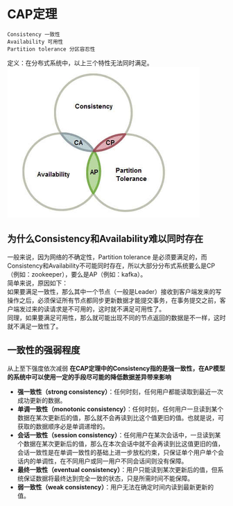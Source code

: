 # CAP定理
```text
Consistency 一致性
Availability 可用性
Partition tolerance 分区容忍性
```
定义：在分布式系统中，以上三个特性无法同时满足。
![img](cap.jpg) 

## 为什么Consistency和Availability难以同时存在
一般来说，因为网络的不确定性，Partition tolerance 是必须要满足的，而Consistency和Availability不可能同时存在，所以大部分分布式系统要么是CP（例如：zookeeper），要么是AP（例如：kafka）。<br/>
简单来说，原因如下：<br/>
如果要满足一致性，那么其中一个节点（一般是Leader）接收到客户端发来的写操作之后，必须保证所有节点都同步更新数据才能提交事务，在事务提交之前，客户端发过来的读请求是不可用的，这时就不满足可用性了。<br/>
同理，如果要满足可用性，那么就可能出现不同的节点返回的数据是不一样，这时就不满足一致性了。

## 一致性的强弱程度
从上至下强度依次减弱 **在CAP定理中的Consistency指的是强一致性，在AP模型的系统中可以使用一定的手段尽可能的降低数据差异带来影响**
- **强一致性（strong consistency）**：任何时刻，任何用户都能读取到最近一次成功更新的数据。
- **单调一致性（monotonic consistency）**：任何时刻，任何用户一旦读到某个数据在某次更新后的值，那么就不会再读到比这个值更旧的值。也就是说，可获取的数据顺序必是单调递增的。
- **会话一致性（session consistency）**：任何用户在某次会话中，一旦读到某个数据在某次更新后的值，那么在本次会话中就不会再读到比这值更旧的值，会话一致性是在单调一致性的基础上进一步放松约束，只保证单个用户单个会话内的单调性，在不同用户或同一用户不同会话间则没有保障。
- **最终一致性（eventual consistency）**：用户只能读到某次更新后的值，但系统保证数据将最终达到完全一致的状态，只是所需时间不能保障。
- **弱一致性（weak consistency）**：用户无法在确定时间内读到最新更新的值。